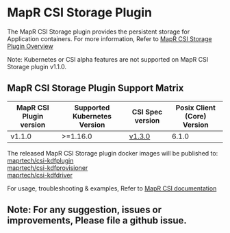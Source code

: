 # MapR CSI Storage Plugin

The MapR CSI Storage plugin provides the persistent storage for Application containers. 
For more information, Refer to [MapR CSI Storage Plugin Overview](https://docs.datafabric.hpe.com/61/CSIdriver/csi_overview.html)

Note: Kubernetes or CSI alpha features are not supported on MapR CSI Storage plugin v1.1.0.

## MapR CSI Storage Plugin Support Matrix

<table>
  <thead>
    <tr>
      <th>MapR CSI Plugin version</th>
      <th>Supported Kubernetes Version</th>
      <th>CSI Spec version</th>
      <th>Posix Client (Core) Version</th>
    </tr>
  </thead>
  <tbody>
    <tr>
      <td>v1.1.0</td>
      <td>>=1.16.0</td>
      <td><a href="https://github.com/container-storage-interface/spec/blob/v1.3.0/spec.md">v1.3.0</a></td>
      <td>6.1.0</td>
    </tr>
  </tbody>
</table>

The released MapR CSI Storage plugin docker images will be published to:  
[maprtech/csi-kdfplugin](https://hub.docker.com/r/maprtech/csi-kdfplugin)  
[maprtech/csi-kdfprovisioner](https://hub.docker.com/r/maprtech/csi-kdfprovisioner)  
[maprtech/csi-kdfdriver](https://hub.docker.com/r/maprtech/csi-kdfdriver)  


For usage, troubleshooting & examples, Refer to [MapR CSI documentation](https://docs.datafabric.hpe.com/61/CSIdriver/csi_using_and_troubleshooting.html)

## Note: For any suggestion, issues or improvements, Please file a github issue.

